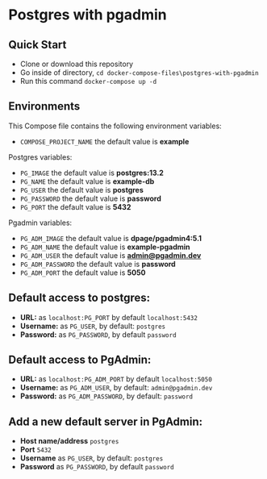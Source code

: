 # Postgres with pgadmin

## Quick Start
* Clone or download this repository
* Go inside of directory,  `cd docker-compose-files\postgres-with-pgadmin`
* Run this command `docker-compose up -d`


## Environments
This Compose file contains the following environment variables:
* `COMPOSE_PROJECT_NAME` the default value is **example**

Postgres variables:
* `PG_IMAGE` the default value is **postgres:13.2**
* `PG_NAME` the default value is **example-db**
* `PG_USER` the default value is **postgres**
* `PG_PASSWORD` the default value is **password**
* `PG_PORT` the default value is **5432**

Pgadmin variables:
* `PG_ADM_IMAGE` the default value is **dpage/pgadmin4:5.1**
* `PG_ADM_NAME` the default value is **example-pgadmin**
* `PG_ADM_USER` the default value is **admin@pgadmin.dev**
* `PG_ADM_PASSWORD` the default value is **password**
* `PG_ADM_PORT` the default value is **5050**

## Default access to postgres: 
* **URL:** as `localhost:PG_PORT` by default `localhost:5432`
* **Username:** as `PG_USER`, by default: `postgres`
* **Password:** as `PG_PASSWORD`, by default `password`

## Default access to PgAdmin: 
* **URL:** as `localhost:PG_ADM_PORT` by default `localhost:5050`
* **Username:** as `PG_ADM_USER`, by default: `admin@pgadmin.dev`
* **Password:** as `PG_ADM_PASSWORD`, by default: `password`

## Add a new default server in PgAdmin:
* **Host name/address** `postgres`
* **Port** `5432`
* **Username** as `PG_USER`, by default: `postgres`
* **Password** as `PG_PASSWORD`, by default `password`